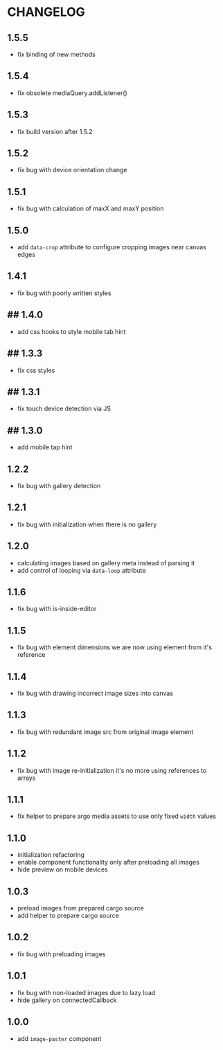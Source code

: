# CHANGELOG

## 1.5.5

* fix binding of new methods

## 1.5.4

* fix obsolete mediaQuery.addListener()

## 1.5.3

* fix build version after 1.5.2

## 1.5.2 

* fix bug with device orientation change

## 1.5.1

* fix bug with calculation of maxX and maxY position

## 1.5.0

* add `data-crop` attribute to configure cropping images near canvas edges

## 1.4.1

* fix bug with poorly written styles

## ## 1.4.0

* add css hooks to style mobile tab hint

## ## 1.3.3

* fix css styles

## ## 1.3.1

* fix touch device detection via JS

## ## 1.3.0 

* add mobile tap hint 

## 1.2.2

* fix bug with gallery detection

## 1.2.1

* fix bug with initialization when there is no gallery

## 1.2.0

* calculating images based on gallery meta instead of parsing it
* add control of looping via `data-loop` attribute

## 1.1.6

* fix bug with is-inside-editor

## 1.1.5

* fix bug with element dimensions we are now using element from it's reference

## 1.1.4

* fix bug with drawing incorrect image sizes into canvas

## 1.1.3

* fix bug with redundant image src from original image element

## 1.1.2

* fix bug with image re-initialization it's no more using references to arrays

## 1.1.1

* fix helper to prepare argo media assets to use only fixed `width` values

## 1.1.0

* initialization refactoring
* enable component functionality only after preloading all images
* hide preview on mobile devices

## 1.0.3

* preload images from prepared cargo source
* add helper to prepare cargo source

## 1.0.2

* fix bug with preloading images

## 1.0.1

* fix bug with non-loaded images due to lazy load
* hide gallery on connectedCallback 

## 1.0.0

* add `image-paster` component
